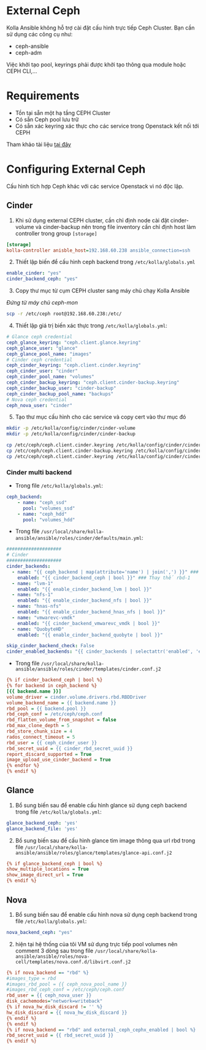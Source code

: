 # External Ceph

Kolla Ansible không hỗ trợ cài đặt cấu hình trực tiếp Ceph Cluster. Bạn cần sử dụng các công cụ như:
- ceph-ansible 
- ceph-adm

Việc khởi tạo pool, keyrings phải được khởi tạo thông qua module hoặc CEPH CLI,...

# Requirements
- Tồn tại sẵn một hạ tầng CEPH Cluster
- Có sẵn Ceph pool lưu trữ
- Có sẵn xác keyring xác thực cho các service trong Openstack kết nối tới CEPH

Tham khảo tài liệu [tại đây](https://docs.ceph.com/en/latest/rbd/rbd-openstack/)

# Configuring External Ceph
Cấu hình tích hợp Ceph khác với các service Openstack vì nó độc lập.
## Cinder

1. Khi sử dụng external CEPH cluster, cần chỉ định node cài đặt cinder-volume và cinder-backup nên trong file inventory cần chỉ định host làm controller trong group `[storage]`
```ini
[storage]
kolla-controller anisble_host=192.168.60.238 ansible_connection=ssh     ansible_user=root
```
2. Thiết lập biến để cấu hình ceph backend trong `/etc/kolla/globals.yml`
```yml
enable_cinder: "yes"
cinder_backend_ceph: "yes"
```
3. Copy thư mục từ cụm CEPH cluster sang máy chủ chạy Kolla Ansible

*Đứng từ máy chủ ceph-mon*

```sh
scp -r /etc/ceph root@192.168.60.238:/etc/
```

4. Thiết lập giá trị biến xác thực trong `/etc/kolla/globals.yml`:
```yml
# Glance ceph credential
ceph_glance_keyring: "ceph.client.glance.keyring"
ceph_glance_user: "glance"
ceph_glance_pool_name: "images"
# Cinder ceph credential
ceph_cinder_keyring: "ceph.client.cinder.keyring"
ceph_cinder_user: "cinder"
ceph_cinder_pool_name: "volumes"
ceph_cinder_backup_keyring: "ceph.client.cinder-backup.keyring"
ceph_cinder_backup_user: "cinder-backup"
ceph_cinder_backup_pool_name: "backups"
# Nova ceph credential
ceph_nova_user: "cinder"
```

5. Tạo thư mục cấu hình cho các service và copy cert vào thư mục đó
```sh
mkdir -p /etc/kolla/config/cinder/cinder-volume
mkdir -p /etc/kolla/config/cinder/cinder-backup

cp /etc/ceph/ceph.client.cinder.keyring /etc/kolla/config/cinder/cinder-volume/
cp /etc/ceph/ceph.client.cinder-backup.keyring /etc/kolla/config/cinder/cinder-backup/
cp /etc/ceph/ceph.client.cinder.keyring /etc/kolla/config/cinder/cinder-backup/
```
### Cinder multi backend

- Trong file `/etc/kolla/globals.yml`:

```yml
ceph_backend:
    - name: "ceph_ssd"
      pool: "volumes_ssd"
    - name: "ceph_hdd"
      pool: "volumes_hdd"
```

- Trong file `/usr/local/share/kolla-ansible/ansible/roles/cinder/defaults/main.yml`:
```yml
####################
# Cinder
####################
cinder_backends:
  - name: "{{ ceph_backend | map(attribute='name') | join(',') }}" ### Thay thế rbd-1
    enabled: "{{ cinder_backend_ceph | bool }}" ### Thay thế rbd-1
  - name: "lvm-1"
    enabled: "{{ enable_cinder_backend_lvm | bool }}"
  - name: "nfs-1"
    enabled: "{{ enable_cinder_backend_nfs | bool }}"
  - name: "hnas-nfs"
    enabled: "{{ enable_cinder_backend_hnas_nfs | bool }}"
  - name: "vmwarevc-vmdk"
    enabled: "{{ cinder_backend_vmwarevc_vmdk | bool }}"
  - name: "QuobyteHD"
    enabled: "{{ enable_cinder_backend_quobyte | bool }}"

skip_cinder_backend_check: False
cinder_enabled_backends: "{{ cinder_backends | selectattr('enabled', 'equalto', true) | list }}"
```

- Trong file `/usr/local/share/kolla-ansible/ansible/roles/cinder/templates/cinder.conf.j2`
```ini
{% if cinder_backend_ceph | bool %}
{% for backend in ceph_backend %}
[{{ backend.name }}]
volume_driver = cinder.volume.drivers.rbd.RBDDriver
volume_backend_name = {{ backend.name }}
rbd_pool = {{ backend.pool }}
rbd_ceph_conf = /etc/ceph/ceph.conf
rbd_flatten_volume_from_snapshot = false
rbd_max_clone_depth = 5
rbd_store_chunk_size = 4
rados_connect_timeout = 5
rbd_user = {{ ceph_cinder_user }}
rbd_secret_uuid = {{ cinder_rbd_secret_uuid }}
report_discard_supported = True
image_upload_use_cinder_backend = True
{% endfor %}
{% endif %}
```

## Glance

1. Bổ sung biến sau để enable cấu hình glance sử dụng ceph backend trong file `/etc/kolla/globals.yml`:
```yml
glance_backend_ceph: 'yes'
glance_backend_file: 'yes'
```
2. Bổ sung biến sau để cấu hình glance tìm image thông qua url rbd trong file `/usr/local/share/kolla-ansible/ansible/roles/glance/templates/glance-api.conf.j2`
```ini
{% if glance_backend_ceph | bool %}
show_multiple_locations = True
show_image_direct_url = True
{% endif %}
```

## Nova
1. Bổ sung biến sau để enable cấu hình nova sử dụng ceph backend trong file `/etc/kolla/globals.yml`:
```yml
nova_backend_ceph: "yes"
```

2. hiện tại hệ thống của tôi VM sử dụng trực tiếp pool volumes nên comment 3 dòng sau trong file `/usr/local/share/kolla-ansible/ansible/roles/nova-cell/templates/nova.conf.d/libvirt.conf.j2`
```ini
{% if nova_backend == "rbd" %}
#images_type = rbd
#images_rbd_pool = {{ ceph_nova_pool_name }}
#images_rbd_ceph_conf = /etc/ceph/ceph.conf
rbd_user = {{ ceph_nova_user }}
disk_cachemodes="network=writeback"
{% if nova_hw_disk_discard != '' %}
hw_disk_discard = {{ nova_hw_disk_discard }}
{% endif %}
{% endif %}
{% if nova_backend == "rbd" and external_ceph_cephx_enabled | bool %}
rbd_secret_uuid = {{ rbd_secret_uuid }}
{% endif %}
```

